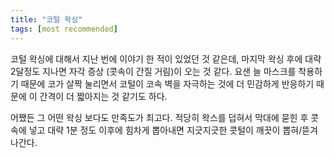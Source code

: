 ```yaml
---
title: "코털 왁싱"
tags: [most recommended]
---
```


코털 왁싱에 대해서 지난 번에 이야기 한 적이 있었던 것 같은데, 마지막 왁싱 후에 대략 2달정도 지나면 자각 증상 (콧속이 간질 거림)이 오는 것 같다. 요샌 늘 마스크를 착용하기 때문에 코가 살짝 눌리면서 코털이 코속 벽을 자극하는 것에 더 민감하게 반응하기 때문에 이 간격이 더 짧아지는 것 같기도 하다.

어쨌든 그 어떤 왁싱 보다도 만족도가 최고다. 적당히 왁스를 덥혀서 막대에 묻힌 후 콧속에 넣고 대략 1분 정도 이후에 힘차게 뽑아내면 지긋지긋한 콧털이 깨끗이 뽑혀/뜯겨나간다.